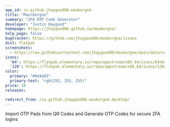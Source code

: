 ```yaml
---
app_id: io.github.jhaygood86.mauborgne
title: "Maurborgne"
summary: "2FA OTP Code Generator"
developer: "Justin Haygood"
homepage: https://jhaygood86.github.io/mauborgne/
help_page: false
bugtracker: https://github.com/jhaygood86/mauborgne/issues
dist: flatpak
screenshots:
  - https://raw.githubusercontent.com/jhaygood86/mauborgne/main/data/screenshot.png
icons:
  '64': https://flatpak.elementary.io/repo/appstream/x86_64/icons/64x64/io.github.jhaygood86.mauborgne.png
  '128': https://flatpak.elementary.io/repo/appstream/x86_64/icons/128x128/io.github.jhaygood86.mauborgne.png
color:
  primary: "#0e9a83"
  primary-text: "rgb(255, 255, 255)"
price: 10
releases:

redirect_from: /io.github.jhaygood86.mauborgne.desktop/
---
```


<p>Import OTP Pads from QR Codes and Generate OTP Codes for secure 2FA logins</p>
